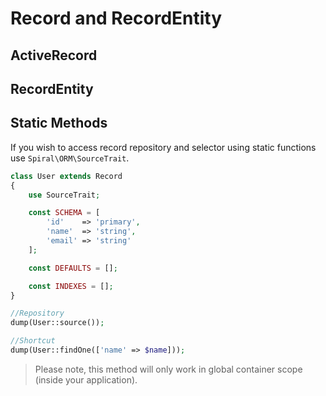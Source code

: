 # Record and RecordEntity


## ActiveRecord


## RecordEntity

## Static Methods
If you wish to access record repository and selector using static functions use `Spiral\ORM\SourceTrait`.

```php
class User extends Record
{
    use SourceTrait;

    const SCHEMA = [
        'id'    => 'primary',
        'name'  => 'string',
        'email' => 'string'
    ];

    const DEFAULTS = [];

    const INDEXES = [];
}
```

```php
//Repository
dump(User::source());

//Shortcut
dump(User::findOne(['name' => $name]));
```

> Please note, this method will only work in global container scope (inside your application).